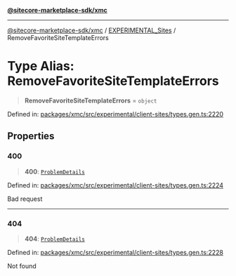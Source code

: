 [**@sitecore-marketplace-sdk/xmc**](../../../../README.md)

***

[@sitecore-marketplace-sdk/xmc](../../../../README.md) / [EXPERIMENTAL\_Sites](../README.md) / RemoveFavoriteSiteTemplateErrors

# Type Alias: RemoveFavoriteSiteTemplateErrors

> **RemoveFavoriteSiteTemplateErrors** = `object`

Defined in: [packages/xmc/src/experimental/client-sites/types.gen.ts:2220](https://github.com/Sitecore/marketplace-sdk/blob/main/packages/xmc/src/experimental/client-sites/types.gen.ts#L2220)

## Properties

### 400

> **400**: [`ProblemDetails`](ProblemDetails.md)

Defined in: [packages/xmc/src/experimental/client-sites/types.gen.ts:2224](https://github.com/Sitecore/marketplace-sdk/blob/main/packages/xmc/src/experimental/client-sites/types.gen.ts#L2224)

Bad request

***

### 404

> **404**: [`ProblemDetails`](ProblemDetails.md)

Defined in: [packages/xmc/src/experimental/client-sites/types.gen.ts:2228](https://github.com/Sitecore/marketplace-sdk/blob/main/packages/xmc/src/experimental/client-sites/types.gen.ts#L2228)

Not found
